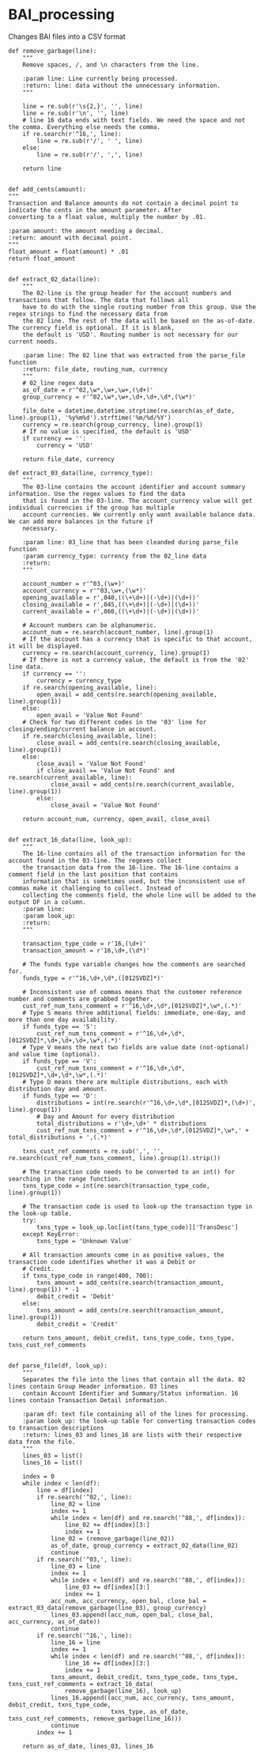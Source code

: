 # BAI_processing
Changes BAI files into a CSV format

    def remove_garbage(line):
        """
        Remove spaces, /, and \n characters from the line.

        :param line: Line currently being processed.
        :return: line: data without the unnecessary information.
        """

        line = re.sub(r'\s{2,}', '', line)
        line = re.sub(r'\n', '', line)
        # line 16 data ends with text fields. We need the space and not the comma. Everything else needs the comma.
        if re.search(r'^16,', line):
            line = re.sub(r'/', ' ', line)
        else:
            line = re.sub(r'/', ',', line)

        return line
    
    
    def add_cents(amount):
    """
    Transaction and Balance amounts do not contain a decimal point to indicate the cents in the amount parameter. After
    converting to a float value, multiply the number by .01.

    :param amount: the amount needing a decimal.
    :return: amount with decimal point.
    """
    float_amount = float(amount) * .01
    return float_amount


    def extract_02_data(line):
        """
        The 02-line is the group header for the account numbers and transactions that follow. The data that follows all
        have to do with the single routing number from this group. Use the regex strings to find the necessary data from
        the 02 line. The rest of the data will be based on the as-of-date. The currency field is optional. If it is blank,
        the default is 'USD'. Routing number is not necessary for our current needs.

        :param line: The 02 line that was extracted from the parse_file function
        :return: file_date, routing_num, currency
        """
        # 02_line regex data
        as_of_date = r'^02,\w*,\w+,\w+,(\d+)'
        group_currency = r'^02,\w*,\w+,\d+,\d+,\d*,(\w*)'

        file_date = datetime.datetime.strptime(re.search(as_of_date, line).group(1), '%y%m%d').strftime('%m/%d/%Y')
        currency = re.search(group_currency, line).group(1)
        # If no value is specified, the default is 'USD'
        if currency == '':
            currency = 'USD'

        return file_date, currency

    def extract_03_data(line, currency_type):
        """
        The 03-line contains the account identifier and account summary information. Use the regex values to find the data
        that is found in the 03-line. The account_currency value will get individual currencies if the group has multiple
        account currencies. We currently only want available balance data. We can add more balances in the future if
        necessary.

        :param line: 03_line that has been cleanded during parse_file function
        :param currency_type: currency from the 02_line data
        :return:
        """

        account_number = r'^03,(\w+)'
        account_currency = r'^03,\w+,(\w*)'
        opening_available = r',040,((\+\d+)|(-\d+)|(\d+))'
        closing_available = r',045,((\+\d+)|(-\d+)|(\d+))'
        current_available = r',060,((\+\d+)|(-\d+)|(\d+))'

        # Account numbers can be alphanumeric.
        account_num = re.search(account_number, line).group(1)
        # If the account has a currency that is specific to that account, it will be displayed.
        currency = re.search(account_currency, line).group(1)
        # If there is not a currency value, the default is from the '02' line data.
        if currency == '':
            currency = currency_type
        if re.search(opening_available, line):
            open_avail = add_cents(re.search(opening_available, line).group(1))
        else:
            open_avail = 'Value Not Found'
        # Check for two different codes in the '03' line for closing/ending/current balance in account.
        if re.search(closing_available, line):
            close_avail = add_cents(re.search(closing_available, line).group(1))
        else:
            close_avail = 'Value Not Found'
            if close_avail == 'Value Not Found' and re.search(current_available, line):
                close_avail = add_cents(re.search(current_available, line).group(1))
            else:
                close_avail = 'Value Not Found'

        return account_num, currency, open_avail, close_avail


    def extract_16_data(line, look_up):
        """
        The 16-line contains all of the transaction information for the account found in the 03-line. The regexes collect
        the transaction data from the 16-line. The 16-line contains a comment field in the last position that contains
        information that is sometimes used, but the inconsistent use of commas make it challenging to collect. Instead of
        collecting the comments field, the whole line will be added to the output DF in a column.
        :param line:
        :param look_up:
        :return:
        """

        transaction_type_code = r'16,(\d+)'
        transaction_amount = r'16,\d+,(\d*)'

        # The funds type variable changes how the comments are searched for.
        funds_type = r'^16,\d+,\d*,([012SVDZ]*)'

        # Inconsistent use of commas means that the customer reference number and comments are grabbed together.
        cust_ref_num_txns_comment = r'^16,\d+,\d*,[012SVDZ]*,\w*,(.*)'
        # Type S means three additional fields: immediate, one-day, and more than one day availability.
        if funds_type == 'S':
            cust_ref_num_txns_comment = r'^16,\d+,\d*,[012SVDZ]*,\d+,\d+,\d+,\w*,(.*)'
        # Type V means the next two fields are value date (not-optional) and value time (optional).
        if funds_type == 'V':
            cust_ref_num_txns_comment = r'^16,\d+,\d*,[012SVDZ]*,\d+,\d*,\w*,(.*)'
        # Type D means there are multiple distributions, each with distribution day and amount.
        if funds_type == 'D':
            distributions = int(re.search(r'^16,\d+,\d*,[012SVDZ]*,(\d+)', line).group(1))
            # Day and Amount for every distribution
            total_distributions = r'\d+,\d+' * distributions
            cust_ref_num_txns_comment = r'^16,\d+,\d*,[012SVDZ]*,\w*,' + total_distributions + ',(.*)'

        txns_cust_ref_comments = re.sub(',', '', re.search(cust_ref_num_txns_comment, line).group(1).strip())

        # The transaction code needs to be converted to an int() for searching in the range function.
        txns_type_code = int(re.search(transaction_type_code, line).group(1))

        # The transaction code is used to look-up the transaction type in the look-up table.
        try:
            txns_type = look_up.loc[int(txns_type_code)]['TransDesc']
        except KeyError:
            txns_type = 'Unknown Value'

        # All transaction amounts come in as positive values, the transaction code identifies whether it was a Debit or
        # Credit.
        if txns_type_code in range(400, 700):
            txns_amount = add_cents(re.search(transaction_amount, line).group(1)) * -1
            debit_credit = 'Debit'
        else:
            txns_amount = add_cents(re.search(transaction_amount, line).group(1))
            debit_credit = 'Credit'

        return txns_amount, debit_credit, txns_type_code, txns_type, txns_cust_ref_comments


    def parse_file(df, look_up):
        """
        Separates the file into the lines that contain all the data. 02 lines contain Group Header information. 03 lines
        contain Account Identifier and Summary/Status information. 16 lines contain Transaction Detail information.

        :param df: text file containing all of the lines for processing.
        :param look_up: the look-up table for converting transaction codes to transaction descriptions
        :return: lines_03 and lines_16 are lists with their respective data from the file.
        """
        lines_03 = list()
        lines_16 = list()

        index = 0
        while index < len(df):
            line = df[index]
            if re.search('^02,', line):
                line_02 = line
                index += 1
                while index < len(df) and re.search('^88,', df[index]):
                    line_02 += df[index][3:]
                    index += 1
                line_02 = (remove_garbage(line_02))
                as_of_date, group_currency = extract_02_data(line_02)
                continue
            if re.search('^03,', line):
                line_03 = line
                index += 1
                while index < len(df) and re.search('^88,', df[index]):
                    line_03 += df[index][3:]
                    index += 1
                acc_num, acc_currency, open_bal, close_bal = extract_03_data(remove_garbage(line_03), group_currency)
                lines_03.append((acc_num, open_bal, close_bal, acc_currency, as_of_date))
                continue
            if re.search('^16,', line):
                line_16 = line
                index += 1
                while index < len(df) and re.search('^88,', df[index]):
                    line_16 += df[index][3:]
                    index += 1
                txns_amount, debit_credit, txns_type_code, txns_type, txns_cust_ref_comments = extract_16_data(
                    remove_garbage(line_16), look_up)
                lines_16.append((acc_num, acc_currency, txns_amount, debit_credit, txns_type_code,
                                 txns_type, as_of_date, txns_cust_ref_comments, remove_garbage(line_16)))
                continue
            index += 1

        return as_of_date, lines_03, lines_16
